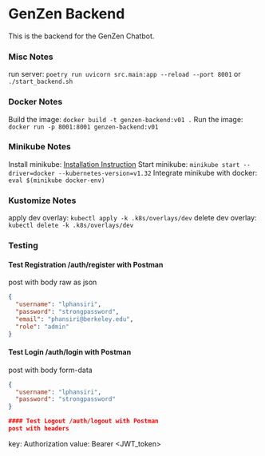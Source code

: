 # GenZen Backend

This is the backend for the GenZen Chatbot.

### Misc Notes
run server: `poetry run uvicorn src.main:app --reload --port 8001` or `./start_backend.sh`

### Docker Notes
Build the image: `docker build -t genzen-backend:v01 .`
Run the image: `docker run -p 8001:8001 genzen-backend:v01`

### Minikube Notes
Install minikube: [Installation Instruction](https://minikube.sigs.k8s.io/docs/start/?arch=%2Fmacos%2Farm64%2Fstable%2Fbinary+download)
Start minikube: `minikube start --driver=docker --kubernetes-version=v1.32`
Integrate minikube with docker: `eval $(minikube docker-env)`

### Kustomize Notes
apply dev overlay: `kubectl apply -k .k8s/overlays/dev`
delete dev overlay: `kubectl delete -k .k8s/overlays/dev`

### Testing
#### Test Registration /auth/register with Postman
post with body raw as json
```json
{
  "username": "lphansiri",
  "password": "strongpassword",
  "email": "phansiri@berkeley.edu",
  "role": "admin"
}
```

#### Test Login /auth/login with Postman
post with body form-data
```json
{
  "username": "lphansiri",
  "password": "strongpassword"
}

#### Test Logout /auth/logout with Postman
post with headers
```
key: Authorization
value: Bearer <JWT_token>
```